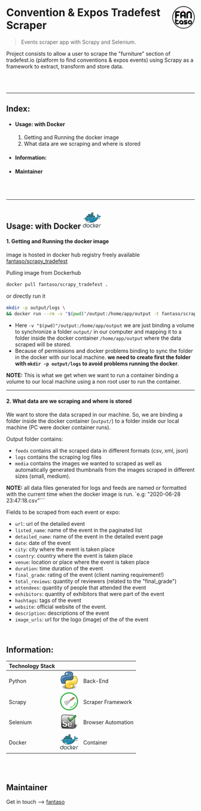 <!-- logo -->
<a href="https://www.fantaso.de">
<img src="/readme/fantaso.png" align="right" />
</a>

<!-- header -->
<h1 style="text-align: left; margin-top:0px;">
  Convention & Expos Tradefest Scraper
</h1>

> Events scraper app with Scrapy and Selenium.


<!-- build -->
<!-- [![Build Status][travis-image]][travis-link] -->


Project consists to allow a user to scrape the "furniture" section of
tradefest.io (platform to find conventions & expos events) using Scrapy as a
framework to extract, transform and store data.

<br><br>

---
## Index:
- #### Usage: with Docker
    1. Getting and Running the docker image
    2. What data are we scraping and where is stored

- #### Information:
- #### Maintainer

<br><br>


---
## Usage: with Docker ![container][docker]
#### 1. Getting and Running the docker image

image is hosted in docker hub registry freely available [fantaso/scrapy_tradefest](https://hub.docker.com/repository/docker/fantaso/scrapy_tradefest)

Pulling image from Dockerhub
    
```sh
docker pull fantaso/scrapy_tradefest .
```

or directly run it

```sh
mkdir -p output/logs \
&& docker run --rm -v "$(pwd)"/output:/home/app/output -t fantaso/scrapy_tradefest
```

- Here `-v "$(pwd)"/output:/home/app/output` we are just binding a volume to synchronize 
a folder `output/` in our computer and mapping it to a folder inside the docker
container `/home/app/output` where the data scraped will be stored. 
- Because of permissions and docker problems binding to sync the folder in the docker 
with our local machine. **we need to create first the folder with `mkdir -p output/logs`
to avoid problems running the docker**.

**NOTE:** This is what we get when we want to run a container binding a volume
to our local machine using a non root user to run the container.

---
#### 2.  What data are we scraping and where is stored

We want to store the data scraped in our machine. So, we are binding a folder inside
the docker container (`output/`) to a folder inside our local machine (PC were docker container runs).
    
Output folder contains:
    
- `feeds` contains all the scraped data in different formats (csv, xml, json)
- `logs`  contains the scraping log files
- `media` contains the images we wanted to scraped as well as automatically generated
          thumbnails from the images scraped in different sizes (small, medium).
          
**NOTE:** all data files generated for logs and feeds are named or formatted
with the current time when the docker image is run. `e.g: "2020-06-28 23:47:18.csv"```

Fields to be scraped from each event or expo:
- `url`: url of the detailed event
- `listed_name`: name of the event in the paginated list
- `detailed_name`: name of the event in the detailed event page
- `date`: date of the event
- `city`: city where the event is taken place
- `country`: country where the event is taken place
- `venue`: location or place where the event is taken place
- `duration`: time duration of the event
- `final_grade`: rating of the event (client naming requirement!)
- `total_reviews`: quantity of reviewers (related to the "final_grade")
- `attendees`: quantity of people that attended the event
- `exhibitors`: quantity of exhibitors that were part of the event
- `hashtags`: tags of the event
- `website`: official website of the event. 
- `description`: descriptions of the event
- `image_urls`: url for the logo (image) of the of the event


<br>

## Information:
| Technology Stack |  |  |
| :- | :-: | :- |
| Python                    | ![back-end][python]                   | Back-End |
| Scrapy                    | ![scraper framework][scrapy]          | Scraper Framework |
| Selenium                  | ![browser automation][selenium]       | Browser Automation |
| Docker                    | ![container][docker]                  | Container |

<br><br>


## Maintainer
Get in touch -–> [fantaso][fantaso]



<!-- Links -->
<!-- Profiles -->
[github-profile]: https://github.com/fantaso/
[linkedin-profile]: https://www.linkedin.com/
[fantaso]: https://github.com/fantaso/
<!-- Extra -->

<!-- Repos -->
[github-repo]: https://github.com/Fantaso/tradefest_scraper

<!-- Builds -->
[travis-link]: https://travis-ci.org/
[travis-image]: https://travis-ci.org/

<!-- images -->
[python]: readme/python.png
[scrapy]: readme/scrapy.png
[selenium]: readme/selenium.png
[docker]: readme/docker.png

